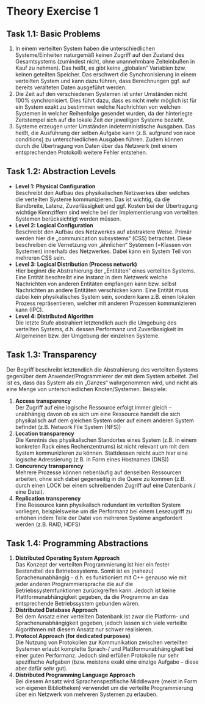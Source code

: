 # Theory Exercise 1
    
## Task 1.1: Basic Problems
1.  In einem verteilten System haben die unterschiedlichen Systeme/Einheiten naturgemäß keinen Zugriff auf den Zustand des Gesamtsystems (zumindest nicht, ohne unannehmbare Zeiteinbußen in Kauf zu nehmen). Das heißt, es gibt keine „globalen“ Variablen bzw. keinen geteilten Speicher. Das erschwert die Synchronisierung in einem verteilten System und kann dazu führen, dass Berechnungen ggf. auf bereits veralteten Daten ausgeführt werden.
2.  Die Zeit auf den verschiedenen Systemen ist unter Umständen nicht 100% synchronisiert. Dies führt dazu, dass es nicht mehr möglich ist für ein System exakt zu bestimmen welche Nachrichten von welchen Systemen in welcher Reihenfolge gesendet wurden, da der hinterlegte Zeitstempel sich auf die lokale Zeit der jeweiligen Systeme bezieht.
3.  Systeme erzeugen unter Umständen indeterministische Ausgaben. Das heißt, die Ausführung der selben Aufgabe kann (z.B. aufgrund von race conditions) zu unterschiedlichen Ausgaben führen. Zudem können durch die Übertragung von Daten über das Netzwerk (mit einem entsprechenden Protokoll) weitere Fehler entstehen.

## Task 1.2: Abstraction Levels
 - **Level 1: Physical Configuration**  
Beschreibt den Aufbau des physikalischen Netzwerkes über welches die verteilten Systeme kommunizieren. Das ist wichtig, da die Bandbreite, Latenz, Zuverlässigkeit und ggf. Kosten bei der Übertragung wichtige Kennziffern sind welche bei der Implementierung von verteilten Systemen berücksichtigt werden müssen.
 - **Level 2: Logical Configuration**  
Beschreibt den Aufbau des Netzwerkes auf abstraktere Weise.  Primär werden hier die „communication subsystems“ (CSS) betrachtet. Diese beschreiben die Vernetzung von „ähnlichen“ Systemen (=Klassen von Systemen) innerhalb des Netzwerkes. Dabei kann ein System Teil von mehreren CSS sein.
 - **Level 3: Logical Distribution (Process network)**  
Hier beginnt die Abstrahierung der „Entitäten“ eines verteilten Systems. Eine Entität beschreibt eine Instanz in dem Netzwerk welche Nachrichten von anderen Entitäten empfangen kann bzw. selbst Nachrichten an andere Entitäten verschicken kann. Eine Entität muss dabei kein physikalisches System sein, sondern kann z.B. einen lokalen Prozess repräsentieren, welcher mit anderen Prozessen kommunizieren kann (IPC).
 - **Level 4: Distributed Algorithm**  
Die letzte Stufe abstrahiert letztendlich auch die Umgebung des verteilten Systems, d.h. dessen Performanz und Zuverlässigkeit im Allgemeinen bzw. der Umgebung der einzelnen Systeme.

## Task 1.3: Transparency
Der Begriff beschreibt letztendlich die Abstrahierung des verteilten Systems gegenüber dem Anwender/Programmierer der mit dem System arbeitet. Ziel ist es, dass das System als ein „Ganzes“ wahrgenommen wird, und nicht als eine Menge von unterschiedlichen Knoten/Systemen.
Beispiele:
1. **Access transparency**  
Der Zugriff auf eine logische Ressource erfolgt immer gleich – unabhängig davon ob es sich um eine Ressource handelt die sich physikalisch auf dem gleichen System oder auf einem anderen System befindet (z.B. Network File System (NFS))
2. **Location transparency**  
Die Kenntnis des physikalischen Standortes eines System (z.B. in einem konkreten Rack eines Rechenzentrums) ist nicht relevant um mit dem System kommunizieren zu können. Stattdessen reicht auch hier eine logische Adressierung (z.B. in Form eines Hostnames (DNS))
3. **Concurency transparency**  
Mehrere Prozesse können nebenläufig auf denselben Ressourcen arbeiten, ohne sich dabei gegenseitig in die Quere zu kommen (z.B. durch einen LOCK bei einem schreibenden Zugriff auf eine Datenbank / eine Datei).
4. **Replication transperency**  
Eine Ressource kann physikalisch redundant im verteilten System vorliegen, beispielsweise um die Performanz bei einem Lesezugriff zu erhöhen indem Teile der Datei von mehreren Systeme angefordert werden (z.B. RAID, HDFS)

## Task 1.4: Programming Abstractions
1.  **Distributed Operating System Approach**  
Das Konzept der verteilten Programmierung ist hier ein fester Bestandteil des Betriebssystems. Somit ist es (nahezu) Sprachenunabhängig - d.h. es funktioniert mit C++ genauso wie mit jeder anderen Programmiersprache die auf die Betriebssystemfunktionen zurückgreifen kann. Jedoch ist keine Plattformunabhängigkeit gegeben, da die Programme an das entsprechende Betriebssystem gebunden wären.
2.  **Distributed Database Approach**  
Bei dem Ansatz einer verteilten Datenbank ist zwar die Platform- und Sprachenunabhängigkeit gegeben, jedoch lassen sich viele verteilte Algorithmen mit diesem Ansatz nur schwer realisieren.
3.  **Protocol Approach (for dedicated purposes)**  
Die Nutzung von Protokollen zur Kommunikation zwischen verteilten Systemen erlaubt komplette Sprach-/ und Plattformunabhängigkeit bei einer guten Performanz. Jedoch sind erfüllen Protokolle nur sehr spezifische Aufgaben (bzw. meistens exakt eine einzige Aufgabe – diese aber dafür sehr gut).
4.  **Distributed Programming Language Approach**  
Bei diesem Ansatz wird Sprachenspezifische Middleware (meist in Form von eigenen Bibliotheken) verwendet um die verteilte Programmierung über ein Netzwerk von mehreren Systemen zu erlauben.
